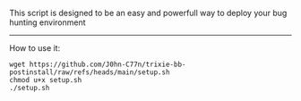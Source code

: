 This script is designed to be an easy and powerfull way to deploy your bug hunting environment

---
How to use it:
```
wget https://github.com/J0hn-C77n/trixie-bb-postinstall/raw/refs/heads/main/setup.sh
chmod u+x setup.sh
./setup.sh
```
